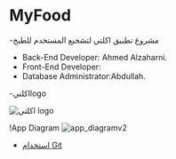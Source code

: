 # MyFood
-مشروع تطبيق اكلتي لتشجيع المستخدم للطبخ

- Back-End Developer: Ahmed Alzaharni.
- Front-End Developer:
- Database Administrator:Abdullah.


-اكلتيlogo

![اكلتي logo](https://user-images.githubusercontent.com/26899187/152952003-15cd4bc9-6c76-4876-b75d-c6ae8b104a13.png)


!App Diagram ![app_diagramv2](https://user-images.githubusercontent.com/98816647/152978298-e5d22447-ea0b-4277-843e-5fd188461cb1.jpeg)


* [استخدام Git](https://github.com/ctiProgramming1/tools/wiki/Git)
